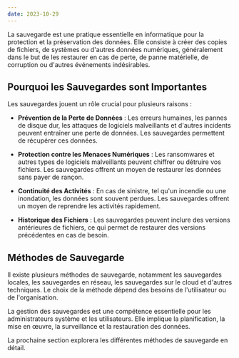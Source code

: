 ```yaml
---
date: 2023-10-29
---
```


La sauvegarde est une pratique essentielle en informatique pour la protection et la préservation des données. Elle consiste à créer des copies de fichiers, de systèmes ou d'autres données numériques, généralement dans le but de les restaurer en cas de perte, de panne matérielle, de corruption ou d'autres événements indésirables.

## Pourquoi les Sauvegardes sont Importantes

Les sauvegardes jouent un rôle crucial pour plusieurs raisons :

- **Prévention de la Perte de Données** : Les erreurs humaines, les pannes de disque dur, les attaques de logiciels malveillants et d'autres incidents peuvent entraîner une perte de données. Les sauvegardes permettent de récupérer ces données.

- **Protection contre les Menaces Numériques** : Les ransomwares et autres types de logiciels malveillants peuvent chiffrer ou détruire vos fichiers. Les sauvegardes offrent un moyen de restaurer les données sans payer de rançon.

- **Continuité des Activités** : En cas de sinistre, tel qu'un incendie ou une inondation, les données sont souvent perdues. Les sauvegardes offrent un moyen de reprendre les activités rapidement.

- **Historique des Fichiers** : Les sauvegardes peuvent inclure des versions antérieures de fichiers, ce qui permet de restaurer des versions précédentes en cas de besoin.

## Méthodes de Sauvegarde

Il existe plusieurs méthodes de sauvegarde, notamment les sauvegardes locales, les sauvegardes en réseau, les sauvegardes sur le cloud et d'autres techniques. Le choix de la méthode dépend des besoins de l'utilisateur ou de l'organisation.

La gestion des sauvegardes est une compétence essentielle pour les administrateurs système et les utilisateurs. Elle implique la planification, la mise en œuvre, la surveillance et la restauration des données.

La prochaine section explorera les différentes méthodes de sauvegarde en détail.


